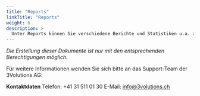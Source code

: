 ```yaml
---
title: "Reports"
linkTitle: "Reports"
weight: 6
description: >
  Unter Reports können Sie verschiedene Berichte und Statistiken u.a. zur Auslastung und zu Stammdaten erstellen und per E-Mail als Word- oder PDF-Datei an Verantwortliche und Organisatoren versenden.. 
---
```

_Die Erstellung dieser Dokumente ist nur mit den entsprechenden Berechtigungen möglich._

Für weitere Informationen wenden Sie sich bitte an das Support-Team der 3Volutions AG:

__Kontaktdaten__
Telefon: +41 31 511 01 30
E-Mail: info@3volutions.ch

